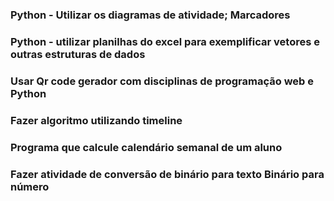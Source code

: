 ### Python - Utilizar os diagramas de atividade; Marcadores

### Python - utilizar planilhas do excel para exemplificar vetores e outras estruturas de dados

### Usar Qr code gerador com disciplinas de programação web e Python

### Fazer algoritmo utilizando timeline

### Programa que calcule calendário semanal de um aluno

### Fazer atividade de conversão de binário para texto Binário para número
